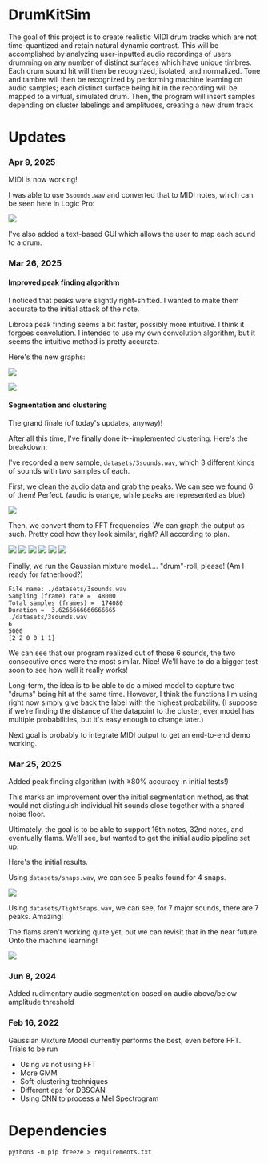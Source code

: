 # DrumKitSim
The goal of this project is to create realistic MIDI drum tracks which are not time-quantized and retain natural dynamic contrast.
This will be accomplished by analyzing user-inputted audio recordings of users drumming on any number of distinct surfaces which have unique timbres. Each drum sound hit will then be recognized, isolated, and normalized. Tone and tambre will then be recognized by performing machine learning on audio samples; each distinct surface being hit in the recording will be mapped to a virtual, simulated drum. Then, the program will insert samples depending on cluster labelings and amplitudes, creating a new drum track.

# Updates
### Apr 9, 2025

MIDI is now working!

I was able to use `3sounds.wav` and converted that to MIDI notes, which can be seen here in Logic Pro:

![](readme-assets/midi_0.png)

I've also added a text-based GUI which allows the user to map each sound to a drum.

### Mar 26, 2025

#### Improved peak finding algorithm

I noticed that peaks were slightly right-shifted. I wanted to make them accurate to the initial attack of the note. 

Librosa peak finding seems a bit faster, possibly more intuitive. I think it forgoes convolution. I intended to use my own convolution algorithm, but it seems the intuitive method is pretty accurate. 

Here's the new graphs:

![](readme-assets/peak_finding_1_0.png)

![](readme-assets/peak_finding_1_1.png)

#### Segmentation and clustering
The grand finale (of today's updates, anyway)!

After all this time, I've finally done it--implemented clustering. Here's the breakdown:

I've recorded a new sample, `datasets/3sounds.wav`, which 3 different kinds of sounds with two samples of each.

First, we clean the audio data and grab the peaks. We can see we found 6 of them! Perfect. (audio is orange, while peaks are represented as blue)

![](readme-assets/peaks_3sounds.png)

Then, we convert them to FFT frequencies. We can graph the output as such. Pretty cool how they look similar, right? All according to plan.

![](readme-assets/fft_1_0.png)
![](readme-assets/fft_1_1.png)
![](readme-assets/fft_1_2.png)
![](readme-assets/fft_1_3.png)
![](readme-assets/fft_1_4.png)
![](readme-assets/fft_1_5.png)

Finally, we run the Gaussian mixture model.... "drum"-roll, please! (Am I ready for fatherhood?)

```
File name: ./datasets/3sounds.wav
Sampling (frame) rate =  48000
Total samples (frames) =  174080
Duration =  3.6266666666666665
./datasets/3sounds.wav
6
5000
[2 2 0 0 1 1]
```

We can see that our program realized out of those 6 sounds, the two consecutive ones were the most similar. Nice! We'll have to do a bigger test soon to see how well it really works!

Long-term, the idea is to be able to do a mixed model to capture two "drums" being hit at the same time. However, I think the functions I'm using right now simply give back the label with the highest probability. (I suppose if we're finding the distance of the datapoint to the cluster, ever model has multiple probabilities, but it's easy enough to change later.)

Next goal is probably to integrate MIDI output to get an end-to-end demo working.

### Mar 25, 2025
Added peak finding algorithm (with ≥80% accuracy in initial tests!)

This marks an improvement over the initial segmentation method, as that would not distinguish individual hit sounds close together with a shared noise floor.

Ultimately, the goal is to be able to support 16th notes, 32nd notes, and eventually flams. We'll see, but wanted to get the initial audio pipeline set up.

Here's the initial results.

Using `datasets/snaps.wav`, we can see 5 peaks found for 4 snaps.

![](readme-assets/peak_finding_0_0.png)

Using `datasets/TightSnaps.wav`, we can see, for 7 major sounds, there are 7 peaks. Amazing!

The flams aren't working quite yet, but we can revisit that in the near future. Onto the machine learning!

![](readme-assets/peak_finding_0_1.png)

### Jun 8, 2024
Added rudimentary audio segmentation based on audio above/below amplitude threshold

### Feb 16, 2022
Gaussian Mixture Model currently performs the best, even before FFT. 
Trials to be run
* Using vs not using FFT
* More GMM
* Soft-clustering techniques
* Different eps for DBSCAN
* Using CNN to process a Mel Spectrogram

# Dependencies
`python3 -m pip freeze > requirements.txt`
